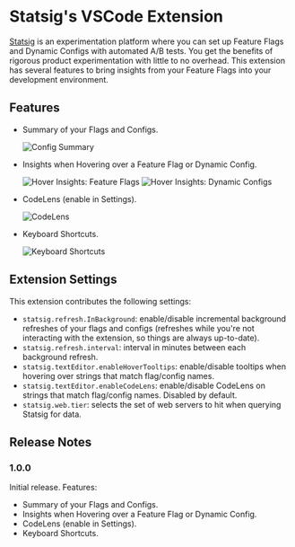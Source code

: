 # Statsig's VSCode Extension

[Statsig](https://www.statsig.com) is an experimentation platform where you can set up Feature Flags and Dynamic Configs with automated A/B tests. You get the benefits of rigorous product experimentation with little to no overhead. This extension has several features to bring insights from your Feature Flags into your development environment.

## Features

- Summary of your Flags and Configs.

  ![Config Summary](media/summary.gif)

- Insights when Hovering over a Feature Flag or Dynamic Config.

  ![Hover Insights: Feature Flags](media/hover_gate.gif)
  ![Hover Insights: Dynamic Configs](media/hover_config.gif)

- CodeLens (enable in Settings).

  ![CodeLens](media/codelens.png)

- Keyboard Shortcuts.

  ![Keyboard Shortcuts](media/keyboard.gif)

## Extension Settings

This extension contributes the following settings:

- `statsig.refresh.InBackground`: enable/disable incremental background refreshes of your flags and configs (refreshes while you're not interacting with the extension, so things are always up-to-date).
- `statsig.refresh.interval`: interval in minutes between each background refresh.
- `statsig.textEditor.enableHoverTooltips`: enable/disable tooltips when hovering over strings that match flag/config names.
- `statsig.textEditor.enableCodeLens`: enable/disable CodeLens on strings that match flag/config names. Disabled by default.
- `statsig.web.tier`: selects the set of web servers to hit when querying Statsig for data.

## Release Notes

### 1.0.0

Initial release. Features:

- Summary of your Flags and Configs.
- Insights when Hovering over a Feature Flag or Dynamic Config.
- CodeLens (enable in Settings).
- Keyboard Shortcuts.
